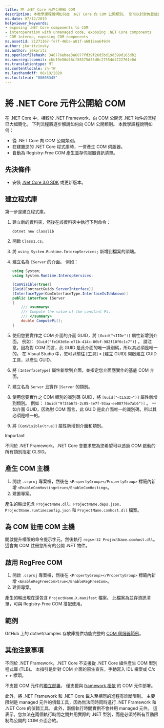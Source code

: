 ```yaml
---
title: 將 .NET Core 元件公開給 COM
description: 本教學課程說明如何從 .NET Core 向 COM 公開類別。 您可以針對免登錄的 COM 產生 COM 伺服器和並存伺服器資訊清單。
ms.date: 07/12/2019
helpviewer_keywords:
- exposing .NET Core components to COM
- interoperation with unmanaged code, exposing .NET Core components
- COM interop, exposing COM components
ms.assetid: 21271167-fe7f-46ba-a81f-a6812ea649d4
author: jkoritzinsky
ms.author: jekoritz
ms.openlocfilehash: 346776ebae3a6077fd39f26d5bd19d599d163db2
ms.sourcegitcommit: cbb19e56d48cf88375d35d0c27554d4722761e0d
ms.translationtype: MT
ms.contentlocale: zh-TW
ms.lasthandoff: 08/19/2020
ms.locfileid: "88608345"
---
```

# <a name="exposing-net-core-components-to-com"></a>將 .NET Core 元件公開給 COM

在 .NET Core 中，相較於 .NET Framework，向 COM 公開您 .NET 物件的流程已大幅簡化。 下列流程將逐步解說如何向 COM 公開類別。 本教學課程說明如何：

- 從 .NET Core 向 COM 公開類別。
- 在建置您的 .NET Core 程式庫時，一併產生 COM 伺服器。
- 自動為 Registry-Free COM 產生並存伺服器資訊清單。

## <a name="prerequisites"></a>先決條件

- 安裝 [.Net Core 3.0 SDK](https://dotnet.microsoft.com/download) 或更新版本。

## <a name="create-the-library"></a>建立程式庫

第一步是建立程式庫。

1. 建立新的資料夾，然後在該資料夾中執行下列命令：

    ```dotnetcli
    dotnet new classlib
    ```

2. 開啟 `Class1.cs`。
3. 將 `using System.Runtime.InteropServices;` 新增到檔案的頂端。
4. 建立名為 `IServer` 的介面。 例如：

   ```csharp
   using System;
   using System.Runtime.InteropServices;

   [ComVisible(true)]
   [Guid(ContractGuids.ServerInterface)]
   [InterfaceType(ComInterfaceType.InterfaceIsIUnknown)]
   public interface IServer
   {
       /// <summary>
       /// Compute the value of the constant Pi.
       /// </summary>
       double ComputePi();
   }
   ```

5. 使用您要實作之 COM 介面的介面 GUID，將 `[Guid("<IID>")]` 屬性新增到介面。 例如： `[Guid("fe103d6e-e71b-414c-80bf-982f18f6c1c7")]` 。 請注意，因為對 COM 而言，此 GUID 是此介面的唯一識別碼，所以其必須是唯一的。 在 Visual Studio 中，您可以前往 [工具] > [建立 GUID] 開啟建立 GUID 工具，以產生 GUID。
6. 將 `[InterfaceType]` 屬性新增到介面，並指定您介面應實作的基底 COM 介面。
7. 建立名為 `Server` 且實作 `IServer` 的類別。
8. 使用您要實作之 COM 類別的識別碼 GUID，將 `[Guid("<CLSID>")]` 屬性新增到類別。 例如： `[Guid("9f35b6f5-2c05-4e7f-93aa-ee087f6e7ab6")]` 。 一如介面 GUID，因為對 COM 而言，此 GUID 是此介面唯一的識別碼，所以其必須是唯一的。
9. 將 `[ComVisible(true)]` 屬性新增到介面和類別。

> [!IMPORTANT]
> 不同於 .NET Framework，.NET Core 會要求您為您希望可以透過 COM 啟動的所有類別指定 CLSID。

## <a name="generate-the-com-host"></a>產生 COM 主機

1. 開啟 `.csproj` 專案檔，然後在 `<PropertyGroup></PropertyGroup>` 標籤內新增 `<EnableComHosting>true</EnableComHosting>`。
2. 建置專案。

產生的輸出包含 `ProjectName.dll`、`ProjectName.deps.json`、`ProjectName.runtimeconfig.json` 和 `ProjectName.comhost.dll` 檔案。

## <a name="register-the-com-host-for-com"></a>為 COM 註冊 COM 主機

開啟提升權限的命令提示字元，然後執行 `regsvr32 ProjectName.comhost.dll`。 這會向 COM 註冊您所有的公開 .NET 物件。

## <a name="enabling-regfree-com"></a>啟用 RegFree COM

1. 開啟 `.csproj` 專案檔，然後在 `<PropertyGroup></PropertyGroup>` 標籤內新增 `<EnableRegFreeCom>true</EnableRegFreeCom>`。
2. 建置專案。

產生的輸出現在還包含 `ProjectName.X.manifest` 檔案。 此檔案為並存資訊清單，可與 Registry-Free COM 搭配使用。

## <a name="sample"></a>範例

GitHub 上的 dotnet/samples 存放庫提供功能完整的 [COM 伺服器範例](https://github.com/dotnet/samples/tree/master/core/extensions/COMServerDemo)。

## <a name="additional-notes"></a>其他注意事項

不同於 .NET Framework，.NET Core 不支援從 .NET Core 組件產生 COM 型別程式庫 (TLB)。 本指引是針對 COM 介面的原生宣告，手動寫入 IDL 檔案或 C/c + + 標頭。

不支援 COM 元件的[獨立部署](../deploying/index.md#publish-self-contained)。 僅支援與 [framework 相依](../deploying/index.md#publish-framework-dependent) 的 COM 元件部署。

此外，將 .NET Framework 和 .NET Core 載入至相同的進程有診斷限制。 主要限制是 managed 元件的偵錯工具，因為無法同時同時進行 .NET Framework 和 .NET Core 的偵錯工具。 此外，兩個執行時間實例不會共用 managed 元件。 這表示，您無法在兩個執行時間之間共用實際的 .NET 型別，而是必須將所有互動限制為公開的 COM 介面合約。
